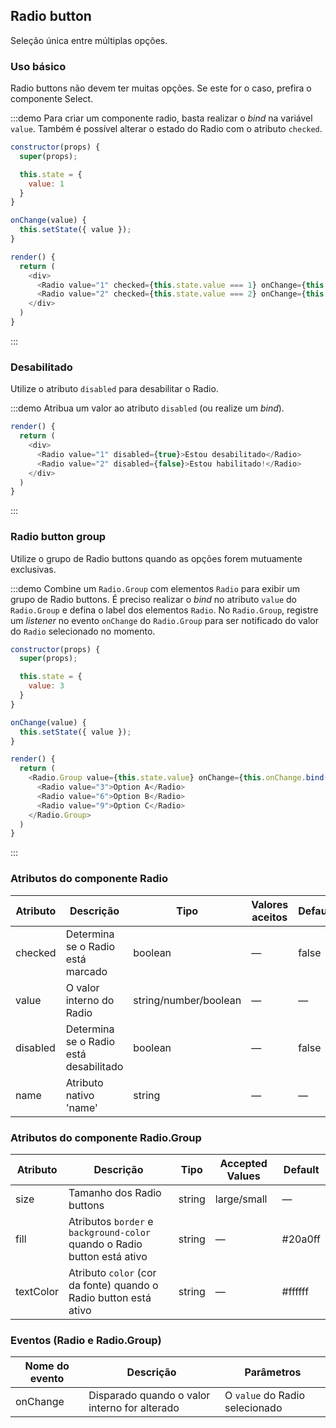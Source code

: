 ## Radio button

Seleção única entre múltiplas opções.

### Uso básico

Radio buttons não devem ter muitas opções. Se este for o caso, prefira o componente Select.

:::demo Para criar um componente radio, basta realizar o _bind_ na variável `value`. Também é possível alterar o estado do Radio com o atributo `checked`.
```js
constructor(props) {
  super(props);

  this.state = {
    value: 1
  }
}

onChange(value) {
  this.setState({ value });
}

render() {
  return (
    <div>
      <Radio value="1" checked={this.state.value === 1} onChange={this.onChange.bind(this)}>Option A</Radio>
      <Radio value="2" checked={this.state.value === 2} onChange={this.onChange.bind(this)}>Option B</Radio>
    </div>
  )
}
```
:::

### Desabilitado

Utilize o atributo `disabled` para desabilitar o Radio.

:::demo Atribua um valor ao atributo `disabled` (ou realize um _bind_).
```js
render() {
  return (
    <div>
      <Radio value="1" disabled={true}>Estou desabilitado</Radio>
      <Radio value="2" disabled={false}>Estou habilitado!</Radio>
    </div>
  )
}
```
:::

### Radio button group

Utilize o grupo de Radio buttons quando as opções forem mutuamente exclusivas.

:::demo Combine um `Radio.Group` com elementos `Radio` para exibir um grupo de Radio buttons. É preciso realizar o _bind_ no atributo `value` do `Radio.Group` e defina o label dos elementos `Radio`. No `Radio.Group`, registre um _listener_ no evento `onChange` do `Radio.Group` para ser notificado do valor do `Radio` selecionado no momento.

```js
constructor(props) {
  super(props);

  this.state = {
    value: 3
  }
}

onChange(value) {
  this.setState({ value });
}

render() {
  return (
    <Radio.Group value={this.state.value} onChange={this.onChange.bind(this)}>
      <Radio value="3">Option A</Radio>
      <Radio value="6">Option B</Radio>
      <Radio value="9">Option C</Radio>
    </Radio.Group>
  )
}
```
:::

### Atributos do componente Radio

 Atributo      | Descrição          | Tipo      | Valores aceitos       | Default
---- | ---- | ---- | ---- | ----
checked | Determina se o Radio está marcado | boolean | — | false
value | O valor interno do Radio | string/number/boolean | — | —
disabled | Determina se o Radio está desabilitado | boolean | — | false
name | Atributo nativo 'name' | string    |      —         |     —

### Atributos do componente Radio.Group

 Atributo      | Descrição          | Tipo      | Accepted Values       | Default
---- | ---- | ---- | ---- | ----
size | Tamanho dos Radio buttons | string | large/small | —
fill  | Atributos `border` e `background-color` quando o Radio button está ativo | string   | — | #20a0ff   |
textColor | Atributo `color` (cor da fonte) quando o Radio button está ativo | string   | — | #ffffff   |

### Eventos (Radio e Radio.Group)

| Nome do evento | Descrição | Parâmetros |
--- | --- | ---
onChange | Disparado quando o valor interno for alterado | O `value` do Radio selecionado